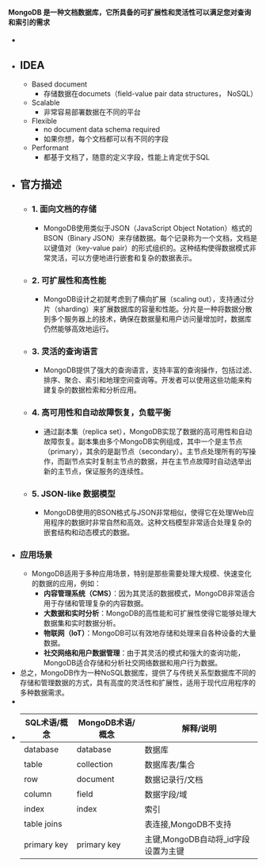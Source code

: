 #### MongoDB 是一种文档数据库，它所具备的可扩展性和灵活性可以满足您对查询和索引的需求
-
- ## IDEA
	- Based document
		- 存储数据在documets（field-value pair data structures， NoSQL）
	- Scalable
		- 非常容易部署数据在不同的平台
	- Flexible
		- no document data schema required
		- 如果你想，每个文档都可以有不同的字段
	- Performant
		- 都基于文档了，随意的定义字段，性能上肯定优于SQL
- ## 官方描述
	- ### 1. 面向文档的存储
		- MongoDB使用类似于JSON（JavaScript Object Notation）格式的BSON（Binary JSON）来存储数据。每个记录称为一个文档，文档是以键值对（key-value pair）的形式组织的。这种结构使得数据模式非常灵活，可以方便地进行嵌套和复杂的数据表示。
	- ### 2. 可扩展性和高性能
		- MongoDB设计之初就考虑到了横向扩展（scaling out），支持通过分片（sharding）来扩展数据库的容量和性能。分片是一种将数据分散到多个服务器上的技术，确保在数据量和用户访问量增加时，数据库仍然能够高效地运行。
	- ### 3. 灵活的查询语言
		- MongoDB提供了强大的查询语言，支持丰富的查询操作，包括过滤、排序、聚合、索引和地理空间查询等。开发者可以使用这些功能来构建复杂的数据检索和分析应用。
	- ### 4. 高可用性和自动故障恢复，负载平衡
		- 通过副本集（replica set），MongoDB实现了数据的高可用性和自动故障恢复。副本集由多个MongoDB实例组成，其中一个是主节点（primary），其余的是副节点（secondary）。主节点处理所有的写操作，而副节点实时复制主节点的数据，并在主节点故障时自动选举出新的主节点，保证服务的连续性。
	- ### 5. JSON-like 数据模型
		- MongoDB使用的BSON格式与JSON非常相似，使得它在处理Web应用程序的数据时非常自然和高效。这种文档模型非常适合处理复杂的嵌套结构和动态模式的数据。
- ### 应用场景
	- MongoDB适用于多种应用场景，特别是那些需要处理大规模、快速变化的数据的应用，例如：
		- **内容管理系统（CMS）**：因为其灵活的数据模式，MongoDB非常适合用于存储和管理复杂的内容数据。
		- **大数据和实时分析**：MongoDB的高性能和可扩展性使得它能够处理大数据集和实时数据分析。
		- **物联网（IoT）**：MongoDB可以有效地存储和处理来自各种设备的大量数据。
		- **社交网络和用户数据管理**：由于其灵活的模式和强大的查询功能，MongoDB适合存储和分析社交网络数据和用户行为数据。
- 总之，MongoDB作为一种NoSQL数据库，提供了与传统关系型数据库不同的存储和管理数据的方式，具有高度的灵活性和扩展性，适用于现代应用程序的多种数据需求。
-
- | SQL术语/概念 | MongoDB术语/概念 | 解释/说明 |
  | --- | --- | --- |
  | database | database | 数据库 |
  | table | collection | 数据库表/集合 |
  | row | document | 数据记录行/文档 |
  | column | field | 数据字段/域 |
  | index | index | 索引 |
  | table joins |  | 表连接,MongoDB不支持 |
  | primary key | primary key | 主键,MongoDB自动将_id字段设置为主键 |